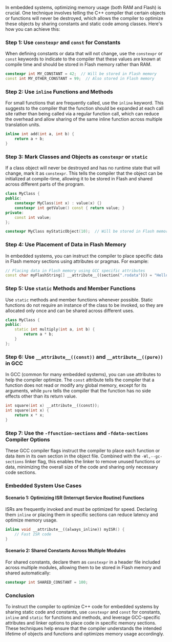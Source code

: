 In embedded systems, optimizing memory usage (both RAM and Flash) is crucial. One technique involves telling the C++ compiler that certain objects or functions will never be destroyed, which allows the compiler to optimize these objects by sharing constants and static code among classes. Here's how you can achieve this:

### Step 1: Use `constexpr` and `const` for Constants

When defining constants or data that will not change, use the `constexpr` or `const` keywords to indicate to the compiler that these values are known at compile time and should be stored in Flash memory rather than RAM.

```cpp
constexpr int MY_CONSTANT = 42;  // Will be stored in Flash memory
const int MY_OTHER_CONSTANT = 99;  // Also stored in Flash memory
```

### Step 2: Use `inline` Functions and Methods

For small functions that are frequently called, use the `inline` keyword. This suggests to the compiler that the function should be expanded at each call site rather than being called via a regular function call, which can reduce the overhead and allow sharing of the same inline function across multiple translation units.

```cpp
inline int add(int a, int b) {
    return a + b;
}
```

### Step 3: Mark Classes and Objects as `constexpr` or `static`

If a class object will never be destroyed and has no runtime state that will change, mark it as `constexpr`. This tells the compiler that the object can be initialized at compile-time, allowing it to be stored in Flash and shared across different parts of the program.

```cpp
class MyClass {
public:
    constexpr MyClass(int x) : value(x) {}
    constexpr int getValue() const { return value; }
private:
    const int value;
};

constexpr MyClass myStaticObject(10);  // Will be stored in Flash memory
```

### Step 4: Use Placement of Data in Flash Memory

In embedded systems, you can instruct the compiler to place specific data in Flash memory sections using attributes or pragmas. For example:

```cpp
// Placing data in Flash memory using GCC specific attributes
const char myFlashString[] __attribute__((section(".rodata"))) = "Hello, Flash!";
```

### Step 5: Use `static` Methods and Member Functions

Use `static` methods and member functions whenever possible. Static functions do not require an instance of the class to be invoked, so they are allocated only once and can be shared across different uses.

```cpp
class MyClass {
public:
    static int multiply(int a, int b) {
        return a * b;
    }
};
```

### Step 6: Use `__attribute__((const))` and `__attribute__((pure))` in GCC

In GCC (common for many embedded systems), you can use attributes to help the compiler optimize. The `const` attribute tells the compiler that a function does not read or modify any global memory, except for its arguments, while `pure` tells the compiler that the function has no side effects other than its return value.

```cpp
int square(int x) __attribute__((const));
int square(int x) {
    return x * x;
}
```

### Step 7: Use the `-ffunction-sections` and `-fdata-sections` Compiler Options

These GCC compiler flags instruct the compiler to place each function or data item in its own section in the object file. Combined with the `-Wl,--gc-sections` linker flag, this enables the linker to remove unused functions or data, minimizing the overall size of the code and sharing only necessary code sections.

### Embedded System Use Cases

#### Scenario 1: Optimizing ISR (Interrupt Service Routine) Functions

ISRs are frequently invoked and must be optimized for speed. Declaring them `inline` or placing them in specific sections can reduce latency and optimize memory usage. 

```cpp
inline void __attribute__((always_inline)) myISR() {
    // Fast ISR code
}
```

#### Scenario 2: Shared Constants Across Multiple Modules

For shared constants, declare them as `constexpr` in a header file included across multiple modules, allowing them to be stored in Flash memory and shared automatically:

```cpp
constexpr int SHARED_CONSTANT = 100;
```

### Conclusion

To instruct the compiler to optimize C++ code for embedded systems by sharing static code and constants, use `constexpr` and `const` for constants, `inline` and `static` for functions and methods, and leverage GCC-specific attributes and linker options to place code in specific memory sections. These techniques help ensure that the compiler understands the intended lifetime of objects and functions and optimizes memory usage accordingly.
